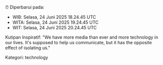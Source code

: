 ⏰ Diperbarui pada:
- WIB: Selasa, 24 Juni 2025 18.24.45 UTC
- WITA: Selasa, 24 Juni 2025 19.24.45 UTC
- WIT: Selasa, 24 Juni 2025 20.24.45 UTC

Kutipan Inspiratif:
"We have more media than ever and more technology in our lives. It's supposed to help us communicate, but it has the opposite effect of isolating us."


Kategori: technology

